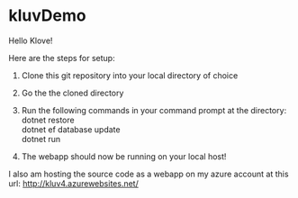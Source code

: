 # kluvDemo

Hello Klove! 

Here are the steps for setup: 

1. Clone this git repository into your local directory of choice
2. Go the the cloned directory 
3. Run the following commands in your command prompt at the directory:
dotnet restore <br />
dotnet ef database update <br />
dotnet run <br />

4. The webapp should now be running on your local host!

I also am hosting the source code as a webapp on my azure account at this url: http://kluv4.azurewebsites.net/
